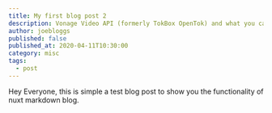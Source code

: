 ```yaml
---
title: My first blog post 2
description: Vonage Video API (formerly TokBox OpenTok) and what you can build with it. The Video API is very robust and highly customisable, and in each post we’ll show how to implement it.
author: joebloggs
published: false
published_at: 2020-04-11T10:30:00
category: misc
tags:
  - post
---
```


Hey Everyone, this is simple a test blog post to show you
the functionality of nuxt markdown blog.
